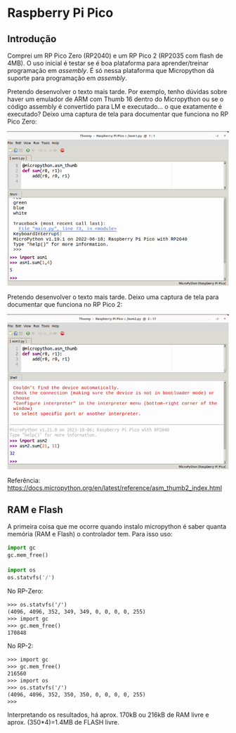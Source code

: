 # Raspberry Pi Pico

## Introdução

Comprei um RP Pico Zero (RP2040) e um RP Pico 2 (RP2035 com flash de 4MB). O uso inicial é testar se é boa plataforma para aprender/treinar programação em *assembly*. É só nessa plataforma que Micropython dá suporte para programação em *assembly*.

Pretendo desenvolver o texto mais tarde. Por exemplo, tenho dúvidas sobre haver um emulador de ARM com Thumb 16 dentro do Micropython ou se o código assembly é convertido para LM e executado... o que exatamente é executado? Deixo uma captura de tela para documentar que funciona no RP Pico Zero:

![Captura de tela, Thonny RP Pico Zero](./Captura%20de%20tela%20de%202025-05-27%2015-05-16.png)

Pretendo desenvolver o texto mais tarde. Deixo uma captura de tela para documentar que funciona no RP Pico 2:

![Captura de tela, Thonny RP Pico 2](./Captura%20de%20tela%20de%202025-05-27%2015-14-50.png)

Referência: https://docs.micropython.org/en/latest/reference/asm_thumb2_index.html

## RAM e Flash

A primeira coisa que me ocorre quando instalo micropython é saber quanta memória (RAM e Flash) o controlador tem. Para isso uso:
  
```python
import gc
gc.mem_free()

import os
os.statvfs('/')

```

No RP-Zero:

```
>>> os.statvfs('/')
(4096, 4096, 352, 349, 349, 0, 0, 0, 0, 255)
>>> import gc
>>> gc.mem_free()
170848
```

No RP-2:

```
>>> import gc
>>> gc.mem_free()
216560
>>> import os
>>> os.statvfs('/')
(4096, 4096, 352, 350, 350, 0, 0, 0, 0, 255)
>>> 
```

Interpretando os resultados, há aprox. 170kB ou 216kB de RAM livre e aprox. (350*4)=1.4MB de FLASH livre.

